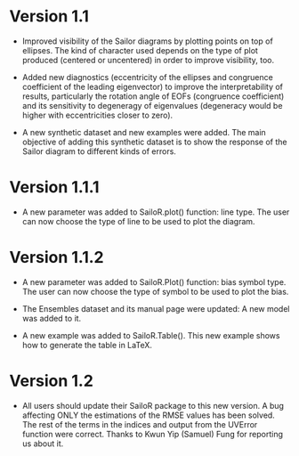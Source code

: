 # Version 1.1

* Improved visibility of the Sailor diagrams by plotting points on top of ellipses. The kind of character used depends on the type of plot produced (centered or uncentered) in order to improve visibility, too.

* Added new diagnostics (eccentricity of the ellipses and congruence coefficient of the leading eigenvector) to improve the interpretability of results, particularly the rotation angle of EOFs (congruence coefficient) and its sensitivity to degeneragy of eigenvalues (degeneracy would be higher with eccentricities closer to zero).

* A new synthetic dataset and new examples were added. The main objective of adding this synthetic dataset is to show the response of the Sailor diagram to different kinds of errors.

# Version 1.1.1

* A new parameter was added to SailoR.plot() function: line type. The user can now choose the type of line to be used to plot the diagram.

# Version 1.1.2

* A new parameter was added to SailoR.Plot() function: bias symbol type. The user can now choose the type of symbol to be used to plot the bias.

* The Ensembles dataset and its manual page were updated: A new model was added to it. 

* A new example was added to SailoR.Table(). This new example shows how to generate the table in LaTeX.

# Version 1.2

* All users should update their SailoR package to this new version. A bug affecting ONLY the estimations of the RMSE values has been solved. The rest of the terms in the indices and output from the UVError function were correct. Thanks to Kwun Yip (Samuel) Fung for reporting us about it. 

